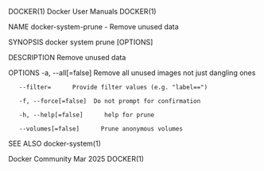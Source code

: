 DOCKER(1)							      Docker User Manuals							     DOCKER(1)

NAME
       docker-system-prune - Remove unused data

SYNOPSIS
       docker system prune [OPTIONS]

DESCRIPTION
       Remove unused data

OPTIONS
       -a, --all[=false]      Remove all unused images not just dangling ones

       --filter=      Provide filter values (e.g. "label==")

       -f, --force[=false]	Do not prompt for confirmation

       -h, --help[=false]      help for prune

       --volumes[=false]      Prune anonymous volumes

SEE ALSO
       docker-system(1)

Docker Community							   Mar 2025								     DOCKER(1)
